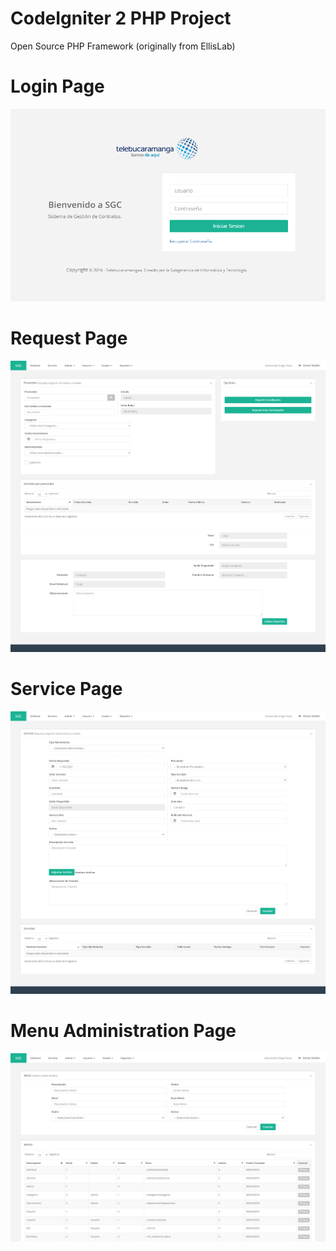 # CodeIgniter 2 PHP Project
Open Source PHP Framework (originally from EllisLab)


# Login Page

![Login Image](https://github.com/dieguits/bosme/blob/master/LoginTelebuca.PNG)


# Request Page

![Request Page](https://github.com/dieguits/bosme/blob/master/RequestPage.png)


# Service Page

![Service Page](https://github.com/dieguits/bosme/blob/master/ServicePage.png)

# Menu Administration Page

![Mene Page](https://github.com/dieguits/bosme/blob/master/MenuAdminPage.png)
